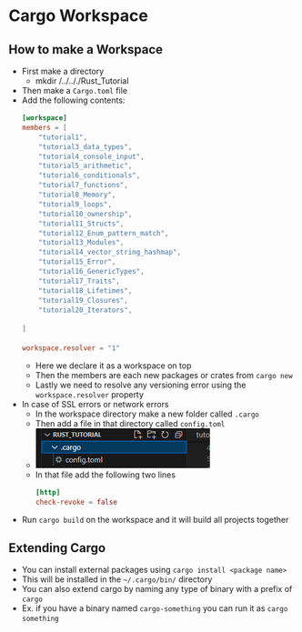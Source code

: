 # Cargo Workspace

## How to make a Workspace

* First make a directory 
  * mkdir /../.././Rust_Tutorial
* Then make a `Cargo.toml` file
* Add the following contents:
    ```toml
    [workspace]
    members = [
        "tutorial1",
        "tutorial3_data_types",
        "tutorial4_console_input",
        "tutorial5_arithmetic",
        "tutorial6_conditionals",
        "tutorial7_functions",
        "tutorial8_Memory",
        "tutorial9_loops",
        "tutorial10_ownership",
        "tutorial11_Structs",
        "tutorial12_Enum_pattern_match",
        "tutorial13_Modules",
        "tutorial14_vector_string_hashmap",
        "tutorial15_Error",
        "tutorial16_GenericTypes",
        "tutorial17_Traits",
        "tutorial18_Lifetimes",
        "tutorial19_Closures",
        "tutorial20_Iterators",

    ]

    workspace.resolver = "1"

    ```
    * Here we declare it as a workspace on top 
    * Then the members are each new packages or crates from `cargo new `
    * Lastly we need to resolve any versioning error using the `workspace.resolver` property
* In case of SSL errors or network errors
  * In the workspace directory make a new folder called `.cargo`
  * Then add a file in that directory called `config.toml`
  * ![Alt text](image.png)
  * In that file add the following two lines
    ```toml
    [http]
    check-revoke = false
    ```
* Run `cargo build` on the workspace and it will build all projects together      

## Extending Cargo

* You can install external packages using `cargo install <package name>`
* This will be installed in the `~/.cargo/bin/` directory 
* You can also extend cargo by naming any type of binary with a prefix of `cargo`
* Ex. if you have a binary named `cargo-something` you can run it as `cargo something`
  
